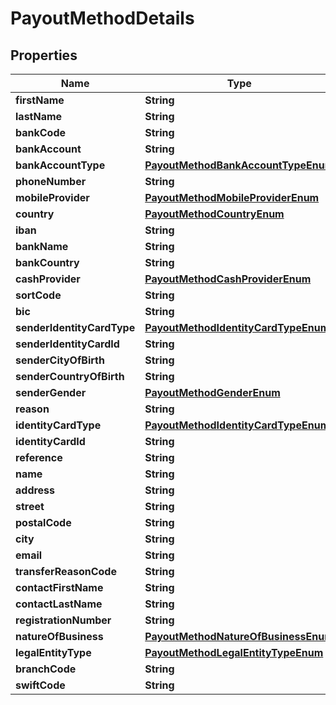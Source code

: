 

# PayoutMethodDetails

## Properties

Name | Type | Description | Notes
------------ | ------------- | ------------- | -------------
**firstName** | **String** |  | 
**lastName** | **String** |  | 
**bankCode** | **String** |  | 
**bankAccount** | **String** |  | 
**bankAccountType** | [**PayoutMethodBankAccountTypeEnum**](PayoutMethodBankAccountTypeEnum.md) |  |  [optional]
**phoneNumber** | **String** |  | 
**mobileProvider** | [**PayoutMethodMobileProviderEnum**](PayoutMethodMobileProviderEnum.md) |  | 
**country** | [**PayoutMethodCountryEnum**](PayoutMethodCountryEnum.md) |  | 
**iban** | **String** |  | 
**bankName** | **String** |  | 
**bankCountry** | **String** |  |  [optional]
**cashProvider** | [**PayoutMethodCashProviderEnum**](PayoutMethodCashProviderEnum.md) |  |  [optional]
**sortCode** | **String** |  |  [optional]
**bic** | **String** |  |  [optional]
**senderIdentityCardType** | [**PayoutMethodIdentityCardTypeEnum**](PayoutMethodIdentityCardTypeEnum.md) |  | 
**senderIdentityCardId** | **String** |  | 
**senderCityOfBirth** | **String** |  |  [optional]
**senderCountryOfBirth** | **String** |  |  [optional]
**senderGender** | [**PayoutMethodGenderEnum**](PayoutMethodGenderEnum.md) |  |  [optional]
**reason** | **String** |  |  [optional]
**identityCardType** | [**PayoutMethodIdentityCardTypeEnum**](PayoutMethodIdentityCardTypeEnum.md) |  | 
**identityCardId** | **String** |  | 
**reference** | **String** |  |  [optional]
**name** | **String** |  | 
**address** | **String** |  | 
**street** | **String** |  | 
**postalCode** | **String** |  | 
**city** | **String** |  | 
**email** | **String** |  |  [optional]
**transferReasonCode** | **String** |  | 
**contactFirstName** | **String** |  |  [optional]
**contactLastName** | **String** |  |  [optional]
**registrationNumber** | **String** |  |  [optional]
**natureOfBusiness** | [**PayoutMethodNatureOfBusinessEnum**](PayoutMethodNatureOfBusinessEnum.md) |  |  [optional]
**legalEntityType** | [**PayoutMethodLegalEntityTypeEnum**](PayoutMethodLegalEntityTypeEnum.md) |  |  [optional]
**branchCode** | **String** |  |  [optional]
**swiftCode** | **String** |  | 



